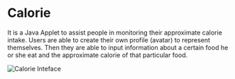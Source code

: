 Calorie
=======

It is a Java Applet to assist people in monitoring their approximate calorie intake. 
Users are able to create their own profile (avatar) to represent themselves. Then they are able 
to input information about a certain food he or she eat and the approximate calorie of 
that particular food.


![Calorie Inteface](https//github.com/HC008/Calorie/Cal_Main_UI.jpg)
